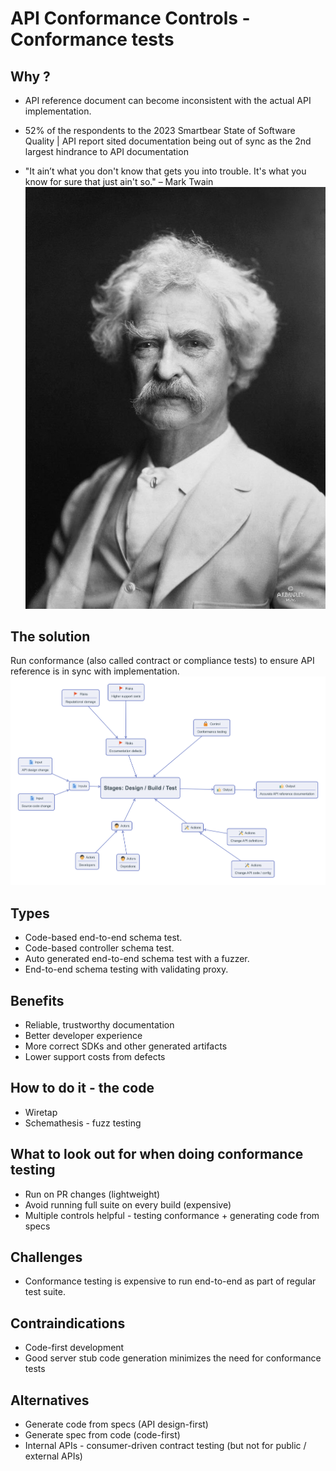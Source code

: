 # API Conformance Controls - Conformance tests


## Why ?

- API reference document can become inconsistent with the actual API implementation.

- 52% of the respondents to the 2023 Smartbear State of Software Quality | API report
  sited documentation being out of sync as the 2nd largest hindrance to API documentation

-  "It ain’t what you don't know that gets you into trouble. It's what you know for sure that just ain't so." – Mark Twain
![Mark Twain](mark-twain.png)


## The solution
Run conformance (also called contract or compliance tests) to ensure API reference is in sync with implementation.
![Conformance control](./conformance_checks.png)
## Types
- Code-based end-to-end schema test.
- Code-based controller schema test.
- Auto generated end-to-end schema test with a fuzzer.
- End-to-end schema testing with validating proxy.

## Benefits
- Reliable, trustworthy documentation 
- Better developer experience 
- More correct SDKs and other generated artifacts
- Lower support costs from defects

## How to do it - the code
- Wiretap
- Schemathesis - fuzz testing

## What to look out for when doing conformance testing
- Run on PR changes (lightweight)
- Avoid running full suite on every build (expensive)
- Multiple controls helpful - testing conformance + generating code from specs 

## Challenges
- Conformance testing is expensive to run end-to-end as part of regular test suite.

## Contraindications
- Code-first development
- Good server stub code generation minimizes the need for conformance tests

## Alternatives
- Generate code from specs (API design-first)
- Generate spec from code (code-first)
- Internal APIs - consumer-driven contract testing (but not for public / external APIs)
